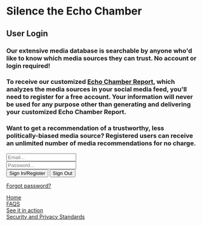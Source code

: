 <!--This code was lifted from a firebase how-to-guide https://howtofirebase.com/firebase-authentication-for-web-d58aad62cf6d-->


<html>

<head>
  <title>Silence the Echo Chamber</title>
  <script src="handlePageEvents.js"></script>
  <script>window.onload(userSignedIn());</script>
</head>

<body>
  <form>
  <h1>Silence the Echo Chamber</h1>
  <h2>User Login</h2>
    <h3>
      Our extensive media database is searchable by anyone who'd like to know which media sources they can trust.  No account or login required!
    </h3>
    <h3>
      To receive our customized <a href="https://silencetheecho.github.io/SilenceTheEcho/search">Echo Chamber Report</a>, which analyzes the media sources in your social media feed, you'll need to register for a free account.  Your information will never be used for any purpose other than generating and delivering your customized Echo Chamber Report.
    </h3>
    <h3>
      Want to get a recommendation of a trustworthy, less politically-biased media source?  Registered users can receive an unlimited number of media recommendations for no charge.
    </h3>
    <div>
      <input id="email" type="text" placeholder="Email...">
    </div>
    <div>
      <input id="password" type="password" placeholder="Password...">
    </div>
    <div>
      <button id="sign-in">Sign In/Register</button>
      <button id="sign-out">Sign Out</button>
      <br>
      <p id = "signedIn"></p>
    </div>
     <a href="https://silencetheecho.github.io/SilenceTheEcho/forgotPassword">Forgot password?</a> 
  </form>

  <!--Include firebase.js  -->
  
<script src="https://www.gstatic.com/firebasejs/4.6.2/firebase.js"></script>
<script src="initializeFirebase.js"></script>
  
  <!--Handle auth events-->
<script src="handleAuth.js"></script> 
 
<div>
     <a href="https://silencetheecho.github.io/SilenceTheEcho">Home</a>  
</div>
<div>
     <a href="https://silencetheecho.github.io/SilenceTheEcho/faqs">FAQS</a>  
</div>
<div>
     <a href="https://silencetheecho.github.io/SilenceTheEcho/search">See it in action</a>  
</div>
<div>
     <a href="https://silencetheecho.github.io/SilenceTheEcho/security">Security and Privacy Standards</a>  
</div>



</body>

